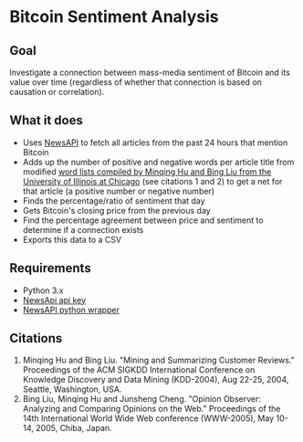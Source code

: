 # Bitcoin Sentiment Analysis
## Goal
Investigate a connection between mass-media sentiment of Bitcoin and its value over time (regardless of whether that connection is based on causation or correlation).
## What it does
* Uses [NewsAPI](https://newsapi.org/) to fetch all articles from the past 24 hours that mention Bitcoin
* Adds up the number of positive and negative words per article title from modified [word lists compiled by Minqing Hu and Bing Liu from the University of Illinois at Chicago](https://www.cs.uic.edu/~liub/FBS/sentiment-analysis.html) (see citations 1 and 2) to get a net for that article (a positive number or negative number)
* Finds the percentage/ratio of sentiment that day
* Gets Bitcoin's closing price from the previous day
* Find the percentage agreement between price and sentiment to determine if a connection exists
* Exports this data to a CSV

## Requirements
* Python 3.x
* [NewsApi api key](https://newsapi.org/)
* [NewsAPI python wrapper](https://github.com/SlapBot/newsapi)

## Citations
1. Minqing Hu and Bing Liu. "Mining and Summarizing Customer Reviews." Proceedings of the ACM SIGKDD International Conference on Knowledge Discovery and Data Mining (KDD-2004), Aug 22-25, 2004, Seattle, Washington, USA.
2. Bing Liu, Minqing Hu and Junsheng Cheng. "Opinion Observer: Analyzing and Comparing Opinions on the Web." Proceedings of the 14th International World Wide Web conference (WWW-2005), May 10-14, 2005, Chiba, Japan.